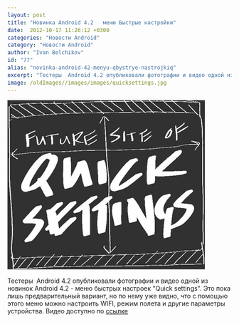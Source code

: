 ```yaml
---
layout: post
title: "Новинка Android 4.2   меню Быстрые настройки"
date:  2012-10-17 11:26:12 +0300
categories: "Новости Android"
category: "Новости Android"
author: "Ivan Belchikov"
id: "77"
alias: "novinka-android-42-menyu-qbystrye-nastrojkiq"
excerpt: "Тестеры  Android 4.2 опубликовали фотографии и видео одной из новинок Android 4.2 - меню быстрых настроек Quick settings. Это пока лишь предварительный вариант, но по нему уже видно, что с помощью этого меню можно настроить WIFI, режим полета и другие параметры устройства. Видео доступно по ссылке"
image: /oldImages//images/images/quicksettings.jpg
---
```

<a href="#" rel="nofollow" ><img  src="/oldImages/images/images/quicksettings.jpg" border="0" alt="" ></a>


Тестеры  Android 4.2 опубликовали фотографии и видео одной из новинок Android 4.2 - меню быстрых настроек "Quick settings". Это пока лишь предварительный вариант, но по нему уже видно, что с помощью этого меню можно настроить WIFI, режим полета и другие параметры устройства. Видео доступно по <a href="#" title="http://www.youtube.com/embed/ybzSAyFvAXA" rel="nofollow">ссылке</a>



